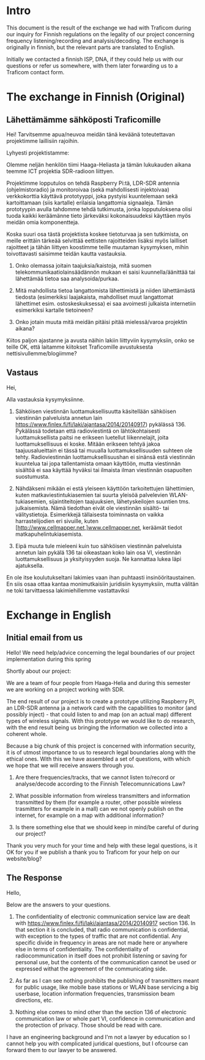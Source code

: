 # Intro
This document is the result of the exchange we had with Traficom during our inquiry for Finnish regulations on the legality of our project concerning frequency listening/recording and analysis/decoding. The exchange is originally in finnish, but the relevant parts are translated to English.

Initially we contacted a finnish ISP, DNA, if they could help us with our questions or refer us somewhere, with them later forwarding us to a Traficom contact form.

# The exchange in Finnish (Original)

## Lähettämämme sähköposti Traficomille
Hei! Tarvitsemme apua/neuvoa meidän tänä keväänä toteutettavan projektimme laillisiin rajoihin.

Lyhyesti projektistamme:

Olemme neljän henkilön tiimi Haaga-Heliasta ja tämän lukukauden aikana teemme ICT projektia SDR-radioon liittyen.

Projektimme lopputulos on tehdä Raspberry Pi:tä, LDR-SDR antennia (ohjelmistoradio) ja monitoroivaa (sekä mahdollisesti injektoivaa) verkkokorttia käyttävä prototyyppi, joka pystyisi kuuntelemaan sekä kartoittamaan (siis kartalle) erilaisia langattomia signaaleja. Tämän prototyypin avulla tahdomme tehdä tutkimusta, jonka lopputuloksena olisi tuoda kaikki keräämänne tieto järkeväksi kokonaisuudeksi käyttäen myös meidän omia komponentteja.

Koska suuri osa tästä projektista koskee tietoturvaa ja sen tutkimista, on meille erittäin tärkeää selvittää eettisten rajoitteiden lisäksi myös lailliset rajoitteet ja tähän liittyen koostimme teille muutaman kysymyksen, mihin toivottavasti saisimme teidän kautta vastauksia.

1. Onko olemassa joitain taajuksia/kaistoja, mitä suomen telekommunikaatiolainsäädännön mukaan ei saisi kuunnella/äänittää tai lähettämää tietoa saa analysoida/purkaa.

2. Mitä mahdollista tietoa langattomista lähettimistä ja niiden lähettämästä tiedosta (esimerkiksi laajakaista, mahdolliset muut langattomat lähettimet esim. ostoskeskuksessa) ei saa avoimesti julkaista internetiin esimerkiksi kartalle tietoineen?

3. Onko jotain muuta mitä meidän pitäisi pitää mielessä/varoa projektin aikana?

Kiitos paljon ajastanne ja avusta näihin lakiin liittyviin kysymyksiin, onko se teille OK, että laitamme kiitokset Traficomille avustuksesta nettisivullemme/blogiimme?

## Vastaus
Hei,

Alla vastauksia kysymyksiinne.

1) Sähköisen viestinnän luottamuksellisuutta käsitellään sähköisen viestinnän palveluista annetun lain https://www.finlex.fi/fi/laki/ajantasa/2014/20140917) pykälässä 136. Pykälässä todetaan että radioviestintä on lähtökohtaisesti luottamuksellista paitsi ne erikseen luetellut liikennelajit, joita luottamuksellisuus ei koske. Mitään erikseen tehtyä jakoa taajuusalueittain ei tässä tai muualla luottamuksellisuuden suhteen ole tehty. Radioviestinnän luottamuksellisuushan ei sinänsä estä viestinnän kuuntelua tai jopa tallentamista omaan käyttöön, mutta viestinnän sisältöä ei saa käyttää hyväksi tai ilmaista ilman viestinnän osapuolten suostumusta.

2) Nähdäkseni mikään ei estä yleiseen käyttöön tarkoitettujen lähettimien, kuten matkaviestintukiasemien tai suurta yleisöä palvelevien WLAN-tukiasemien, sijaintiteitojen taajuuksien, lähetyskeilojen suuntien tms. julkaisemista. Nämä tiedothan eivät ole viestinnän sisältö- tai välitystietoja.  Esimerkkejä tällaisesta toiminnasta on vaikka harrastelijodien eri sivuille, kuten [http://www.cellmapper.net,]www.cellmapper.net, keräämät tiedot matkapuhelintukiasemista.

3) Eipä muuta tule mieleeni kuin tuo sähköisen viestinnän palveluista annetun lain pykälä 136 tai oikeastaan koko lain osa VI, viestinnän  luottamuksellisuus ja yksityisyyden suoja. Ne kannattaa lukea läpi ajatuksella. 

En ole itse koulutukseltani lakimies vaan ihan puhtaasti insinööritaustainen. En siis osaa ottaa kantaa monimutkaisiin juridisiin kysymyksiin, mutta välitän ne toki tarvittaessa lakimiehillemme vastattaviksi

# Exchange in English

## Initial email from us

Hello! We need help/advice concerning the legal boundaries of our project implementation during this spring

Shortly about our project:

We are a team of four people from Haaga-Helia and during this semester we are working on a project working with SDR.

The end result of our project is to create a prototype utilizing Raspberry PI, an LDR-SDR antenna ja a network card with the capabilities to monitor (and possibly inject) -
that could listen to and map (on an actual map) different types of wireless signals. With this prototype we would like to do research, with the end result being us bringing
the information we collected into a coherent whole.

Because a big chunk of this project is concerned with information security, it is of utmost importance to us to research legal boundaries along with the ethical ones.
With this we have assembled a set of questions, with which we hope that we will receive answers through you.

1. Are there frequencies/tracks, that we cannot listen to/record or analyse/decode according to the Finnish Telecomunnications Law?

2. What possible information from wireless transmitters and information transmitted by them (for example a router, other possible wireless trasmitters for example in a mall)
can we not openly publish on the internet, for example on a map with additional information?

3. Is there something else that we should keep in mind/be careful of during our project?

Thank you very much for your time and help with these legal questions, is it OK for you if we publish a thank you to Traficom for your help on our website/blog?

## The Response

Hello,

Below are the answers to your questions.

1) The confidentiality of electronic communication service law are dealt with https://www.finlex.fi/fi/laki/ajantasa/2014/20140917 section 136. In that section it is concluded, that 
radio communication is confidential, with exception to the types of traffic that are not confidential. Any specific divide in frequency in areas are not made here or anywhere else in terms of confidentiality. The confidentiality of radiocommunication in itself does not prohibit listening or saving for personal use, but the contents of the communication cannot be used or expressed withat the agreement of the communicating side.

2) As far as I can see nothing prohibits the publishing of transmitters meant for public usage, like mobile base stations or WLAN base servicing a big userbase, location information frequencies, transmission beam directions, etc.

3) Nothing else comes to mind other than the section 136 of electronic communication law or whole part VI, confidence in communication and the protection of privacy. Those should be read with care.

I have an engineering background and I'm not a lawyer by education so I cannot help you with complicated juridical questions, but I ofcourse can forward them to our lawyer to be answered.
